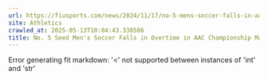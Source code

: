 ```yaml
---
url: https://fiusports.com/news/2024/11/17/no-5-mens-soccer-falls-in-aac-championship-match-to-no-3-charlotte.aspx
site: Athletics
crawled_at: 2025-05-13T10:04:43.338586
title: No. 5 Seed Men's Soccer Falls in Overtime in AAC Championship Match to No. 3 Seed Charlotte - FIU Athletics
---
```


Error generating fit markdown: '<' not supported between instances of 'int' and 'str'
